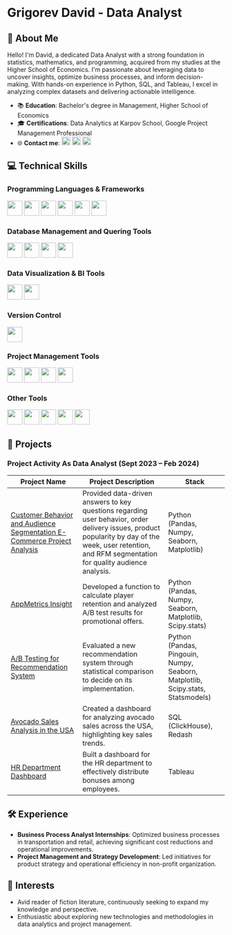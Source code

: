 # Grigorev David - Data Analyst

## 📌 About Me

Hello! I'm David, a dedicated Data Analyst with a strong foundation in statistics, mathematics, and programming, acquired from my studies at the Higher School of Economics. I'm passionate about leveraging data to uncover insights, optimize business processes, and inform decision-making. With hands-on experience in Python, SQL, and Tableau, I excel in analyzing complex datasets and delivering actionable intelligence.

- 📚 **Education**: Bachelor's degree in Management, Higher School of Economics
- 🎓 **Certifications**: Data Analytics at Karpov School, Google Project Management Professional
- 🌐 **Contact me**: 
[<img src="https://img.shields.io/badge/LinkedIn-blue?style=for-the-badge&logo=linkedin&logoColor=white" height="20"/>](https://linkedin.com/in/grigorev-david)
[<img src="https://img.shields.io/badge/Gmail-red?style=for-the-badge&logo=gmail&logoColor=white" height="20"/>](mailto:dvgrigorev00@gmail.com)
[<img src="https://img.shields.io/badge/Telegram-2CA5E0?style=for-the-badge&logo=telegram&logoColor=white" height="20"/>](https://t.me/dvgrigorev)


## 💻 Technical Skills

### Programming Languages & Frameworks

<img src="https://img.shields.io/badge/Python-white?logo=python&logoColor=3776AB&style=for-the-badge" height="35"/> <img src="https://img.shields.io/badge/Pandas-white?logo=pandas&logoColor=150458&style=for-the-badge" height="35"/> <img src="https://img.shields.io/badge/Seaborn-white?style=for-the-badge" height="35"/> <img src="https://img.shields.io/badge/Numpy-white?logo=numpy&logoColor=013243&style=for-the-badge" height="35"/> <img src="https://img.shields.io/badge/SciPy-white?logo=scipy&logoColor=8CAAE6&style=for-the-badge" height="35"/> <img src="https://img.shields.io/badge/Matplotlib-white?style=for-the-badge" height="35"/>

### Database Management and Quering Tools

<img src="https://img.shields.io/badge/SQL-white?logo=postgresql&logoColor=336791&style=for-the-badge" height="35"/> <img src="https://img.shields.io/badge/PostgreSQL-white?logo=postgresql&logoColor=336791&style=for-the-badge" height="35"/> <img src="https://img.shields.io/badge/ClickHouse-white?logo=clickhouse&logoColor=FFCC01&style=for-the-badge" height="35"/> <img src="https://img.shields.io/badge/Redash-white?logo=redash&logoColor=E4572E&style=for-the-badge" height="35"/>

### Data Visualization & BI Tools

<img src="https://img.shields.io/badge/Tableau-white?logo=tableau&logoColor=E97627&style=for-the-badge" height="35"/> <img src="https://img.shields.io/badge/Power%20BI-white?logo=powerbi&logoColor=F2C811&style=for-the-badge" height="35"/>

### Version Control

<img src="https://img.shields.io/badge/Git-white?logo=git&logoColor=F05032&style=for-the-badge" height="35"/>

### Project Management Tools

<img src="https://img.shields.io/badge/Jira-white?logo=jira&logoColor=0052CC&style=for-the-badge" height="35"/> <img src="https://img.shields.io/badge/Confluence-white?logo=confluence&logoColor=172B4D&style=for-the-badge" height="35"/> <img src="https://img.shields.io/badge/Trello-white?logo=trello&logoColor=0079BF&style=for-the-badge" height="35"/> <img src="https://img.shields.io/badge/Notion-white?logo=notion&logoColor=black&style=for-the-badge" height="35"/>

### Other Tools

<img src="https://img.shields.io/badge/Excel-white?logo=microsoftexcel&logoColor=217346&style=for-the-badge" height="35"/> <img src="https://img.shields.io/badge/Google%20Sheets-white?logo=googlesheets&logoColor=34A853&style=for-the-badge" height="35"/> <img src="https://img.shields.io/badge/PowerPoint-white?logo=microsoftpowerpoint&logoColor=B7472A&style=for-the-badge" height="35"/> <img src="https://img.shields.io/badge/Word-white?logo=microsoftword&logoColor=2B579A&style=for-the-badge" height="35"/> <img src="https://img.shields.io/badge/AnyLogic%20Modeling-white?style=for-the-badge" height="35"/>


## 🚀 Projects

### Project Activity As Data Analyst (Sept 2023 – Feb 2024)


| Project Name | Project Description | Stack |
| ------------ | ------------------- | ----- |
| [Customer Behavior and Audience Segmentation E-Commerce Project Analysis](https://github.com/davidgrigorev00/portfolio_projects/tree/main/customer_behavior_project) | Provided data-driven answers to key questions regarding user behavior, order delivery issues, product popularity by day of the week, user retention, and RFM segmentation for quality audience analysis. | Python (Pandas, Numpy, Seaborn, Matplotlib) |
| [AppMetrics Insight](https://github.com/davidgrigorev00/portfolio_projects/tree/main/app_metrics_insight) | Developed a function to calculate player retention and analyzed A/B test results for promotional offers. | Python (Pandas, Numpy, Seaborn, Matplotlib, Scipy.stats) |
| [A/B Testing for Recommendation System](https://github.com/davidgrigorev00/portfolio_projects/tree/main/ab_testing) | Evaluated a new recommendation system through statistical comparison to decide on its implementation. | Python (Pandas, Pingouin, Numpy, Seaborn, Matplotlib, Scipy.stats, Statsmodels) |
| [Avocado Sales Analysis in the USA](https://github.com/davidgrigorev00/portfolio_projects/tree/main/sales_of_avocado_analysis) | Created a dashboard for analyzing avocado sales across the USA, highlighting key sales trends. | SQL (ClickHouse), Redash |
| [HR Department Dashboard](https://github.com/davidgrigorev00/portfolio_projects/tree/main/hr_department_dashboard) | Built a dashboard for the HR department to effectively distribute bonuses among employees. | Tableau |





## 🛠 Experience

- **Business Process Analyst Internships**: Optimized business processes in transportation and retail, achieving significant cost reductions and operational improvements.
- **Project Management and Strategy Development**: Led initiatives for product strategy and operational efficiency in non-profit organization.

## 📘 Interests

- Avid reader of fiction literature, continuously seeking to expand my knowledge and perspective.
- Enthusiastic about exploring new technologies and methodologies in data analytics and project management.
